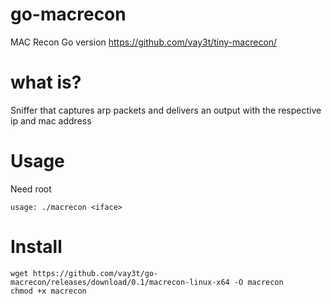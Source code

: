 # go-macrecon
MAC Recon Go version https://github.com/vay3t/tiny-macrecon/

# what is?
Sniffer that captures arp packets and delivers an output with the respective ip and mac address

# Usage
Need root

```
usage: ./macrecon <iface>
```

# Install
```
wget https://github.com/vay3t/go-macrecon/releases/download/0.1/macrecon-linux-x64 -O macrecon
chmod +x macrecon
```
